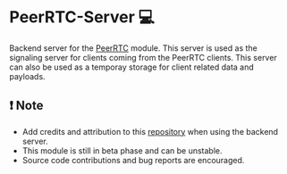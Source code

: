 # PeerRTC-Server 💻
Backend server for the [PeerRTC](https://github.com/ShimShim27/PeerRTC) module. This server is used as the signaling server for clients coming from
the PeerRTC clients. This server can also be used as a temporay storage for client related data and payloads.

## ❗ Note
* Add credits and attribution to this [repository](https://github.com/ShimShim27/PeerRTC-Server) when using the backend server.
* This module is still in beta phase and can be unstable. 
* Source code contributions and bug reports are encouraged.
